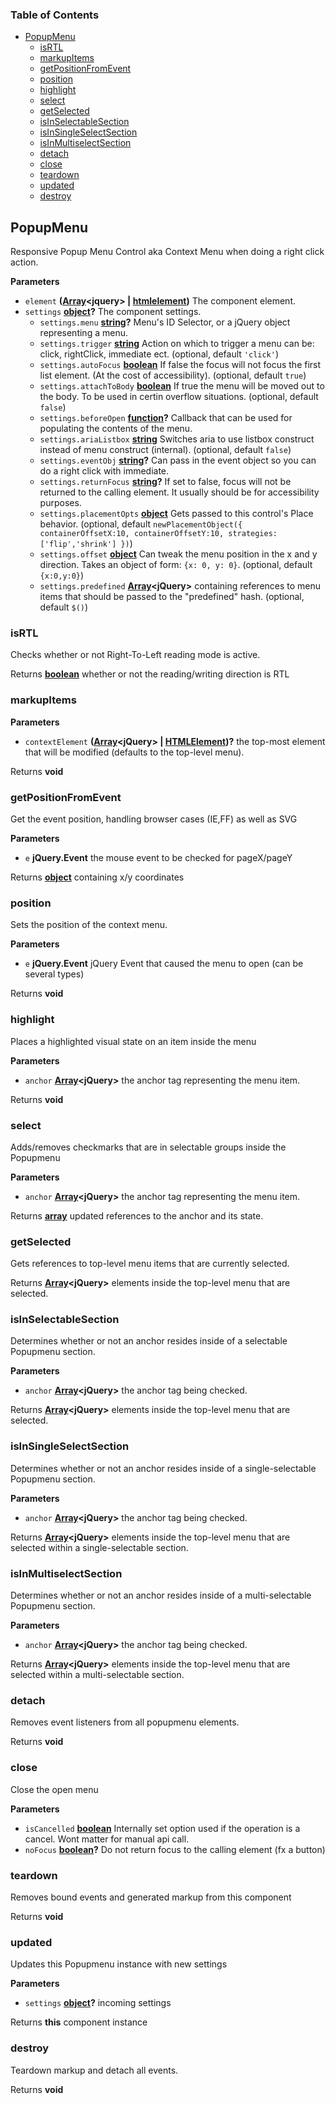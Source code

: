 <!-- Generated by documentation.js. Update this documentation by updating the source code. -->

### Table of Contents

-   [PopupMenu][1]
    -   [isRTL][2]
    -   [markupItems][3]
    -   [getPositionFromEvent][4]
    -   [position][5]
    -   [highlight][6]
    -   [select][7]
    -   [getSelected][8]
    -   [isInSelectableSection][9]
    -   [isInSingleSelectSection][10]
    -   [isInMultiselectSection][11]
    -   [detach][12]
    -   [close][13]
    -   [teardown][14]
    -   [updated][15]
    -   [destroy][16]

## PopupMenu

Responsive Popup Menu Control aka Context Menu when doing a right click action.

**Parameters**

-   `element` **([Array][17]&lt;jquery> | [htmlelement][18])** The component element.
-   `settings` **[object][19]?** The component settings.
    -   `settings.menu` **[string][20]?** Menu's ID Selector, or a jQuery object representing a menu.
    -   `settings.trigger` **[string][20]** Action on which to trigger a menu can be: click, rightClick, immediate ect. (optional, default `'click'`)
    -   `settings.autoFocus` **[boolean][21]** If false the focus will not focus the first list element. (At the cost of accessibility). (optional, default `true`)
    -   `settings.attachToBody` **[boolean][21]** If true the menu will be moved out to the body. To be used in certin overflow situations. (optional, default `false`)
    -   `settings.beforeOpen` **[function][22]?** Callback that can be used for populating the contents of the menu.
    -   `settings.ariaListbox` **[string][20]** Switches aria to use listbox construct instead of menu construct (internal). (optional, default `false`)
    -   `settings.eventObj` **[string][20]?** Can pass in the event object so you can do a right click with immediate.
    -   `settings.returnFocus` **[string][20]?** If set to false, focus will not be
        returned to the calling element. It usually should be for accessibility purposes.
    -   `settings.placementOpts` **[object][19]** Gets passed to this control's Place behavior. (optional, default `newPlacementObject({
        containerOffsetX:10,
        containerOffsetY:10,
        strategies:['flip','shrink']
        })`)
    -   `settings.offset` **[object][19]** Can tweak the menu position in the x and y direction. Takes an object of form: `{x: 0, y: 0}`. (optional, default `{x:0,y:0}`)
    -   `settings.predefined` **[Array][17]&lt;jQuery>** containing references to menu items that should be passed to the "predefined" hash. (optional, default `$()`)

### isRTL

Checks whether or not Right-To-Left reading mode is active.

Returns **[boolean][21]** whether or not the reading/writing direction is RTL

### markupItems

**Parameters**

-   `contextElement` **([Array][17]&lt;jQuery> | [HTMLElement][18])?** the top-most element that will
     be modified (defaults to the top-level menu).

Returns **void** 

### getPositionFromEvent

Get the event position, handling browser cases (IE,FF) as well as SVG

**Parameters**

-   `e` **jQuery.Event** the mouse event to be checked for pageX/pageY

Returns **[object][19]** containing x/y coordinates

### position

Sets the position of the context menu.

**Parameters**

-   `e` **jQuery.Event** jQuery Event that caused the menu to open (can be several types)

Returns **void** 

### highlight

Places a highlighted visual state on an item inside the menu

**Parameters**

-   `anchor` **[Array][17]&lt;jQuery>** the anchor tag representing the menu item.

Returns **void** 

### select

Adds/removes checkmarks that are in selectable groups inside the Popupmenu

**Parameters**

-   `anchor` **[Array][17]&lt;jQuery>** the anchor tag representing the menu item.

Returns **[array][17]** updated references to the anchor and its state.

### getSelected

Gets references to top-level menu items that are currently selected.

Returns **[Array][17]&lt;jQuery>** elements inside the top-level menu that are selected.

### isInSelectableSection

Determines whether or not an anchor resides inside of a selectable Popupmenu section.

**Parameters**

-   `anchor` **[Array][17]&lt;jQuery>** the anchor tag being checked.

Returns **[Array][17]&lt;jQuery>** elements inside the top-level menu that are selected.

### isInSingleSelectSection

Determines whether or not an anchor resides inside of a single-selectable Popupmenu section.

**Parameters**

-   `anchor` **[Array][17]&lt;jQuery>** the anchor tag being checked.

Returns **[Array][17]&lt;jQuery>** elements inside the top-level menu that are selected
 within a single-selectable section.

### isInMultiselectSection

Determines whether or not an anchor resides inside of a multi-selectable Popupmenu section.

**Parameters**

-   `anchor` **[Array][17]&lt;jQuery>** the anchor tag being checked.

Returns **[Array][17]&lt;jQuery>** elements inside the top-level menu that are selected
 within a multi-selectable section.

### detach

Removes event listeners from all popupmenu elements.

Returns **void** 

### close

Close the open menu

**Parameters**

-   `isCancelled` **[boolean][21]** Internally set option used if the operation is a cancel.
     Wont matter for manual api call.
-   `noFocus` **[boolean][21]?** Do not return focus to the calling element (fx a button)

### teardown

Removes bound events and generated markup from this component

Returns **void** 

### updated

Updates this Popupmenu instance with new settings

**Parameters**

-   `settings` **[object][19]?** incoming settings

Returns **this** component instance

### destroy

Teardown markup and detach all events.

Returns **void** 

[1]: #popupmenu

[2]: #isrtl

[3]: #markupitems

[4]: #getpositionfromevent

[5]: #position

[6]: #highlight

[7]: #select

[8]: #getselected

[9]: #isinselectablesection

[10]: #isinsingleselectsection

[11]: #isinmultiselectsection

[12]: #detach

[13]: #close

[14]: #teardown

[15]: #updated

[16]: #destroy

[17]: https://developer.mozilla.org/docs/Web/JavaScript/Reference/Global_Objects/Array

[18]: https://developer.mozilla.org/docs/Web/HTML/Element

[19]: https://developer.mozilla.org/docs/Web/JavaScript/Reference/Global_Objects/Object

[20]: https://developer.mozilla.org/docs/Web/JavaScript/Reference/Global_Objects/String

[21]: https://developer.mozilla.org/docs/Web/JavaScript/Reference/Global_Objects/Boolean

[22]: https://developer.mozilla.org/docs/Web/JavaScript/Reference/Statements/function
